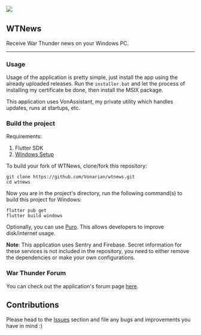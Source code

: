 [![](https://img.shields.io/badge/fluent-design-blue?style=flat-square&color=gray&labelColor=0078D7)](https://github.com/bdlukaa/fluent_ui) 

## WTNews

Receive War Thunder news on your Windows PC.

---

### Usage

Usage of the application is pretty simple, just install the app using the already uploaded releases. Run the `installer.bat` and let the process of installing my certificate be done, then install the MSIX package.

This application uses VonAssistant, my private utility which handles updates, runs at startups, etc.

### Build the project

Requirements:

1.  Flutter SDK
2.  [Windows Setup](https://docs.flutter.dev/get-started/install/windows#windows-setup)

To build your fork of WTNews, clone/fork this repository:

```plaintext
git clone https://github.com/Vonarian/wtnews.git
cd wtnews
```

Now you are in the project's directory, run the following command(s) to build this project for Windows:

```plaintext
flutter pub get
flutter build windows
```

Optionally, you can use [Puro](https://puro.dev). This allows developers to improve disk/internet usage.

**Note**: This application uses Sentry and Firebase. Secret information for these services is not included in the repository, you need to either remove the dependencies or make your own configurations.

### War Thunder Forum

You can check out the application's forum page [here](https://forum.warthunder.com/index.php?/topic/549057-wtnews-get-notified-of-war-thunder-news/).

## Contributions

Please head to the [Issues](https://github.com/Vonarian/wtnews/issues) section and file any bugs and improvements you have in mind :)